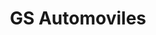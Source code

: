 ---
title: "GS Automoviles"
url: /ciudad-autonoma-de-buenos-aires/gs-automoviles/
shop: Autohaus
---